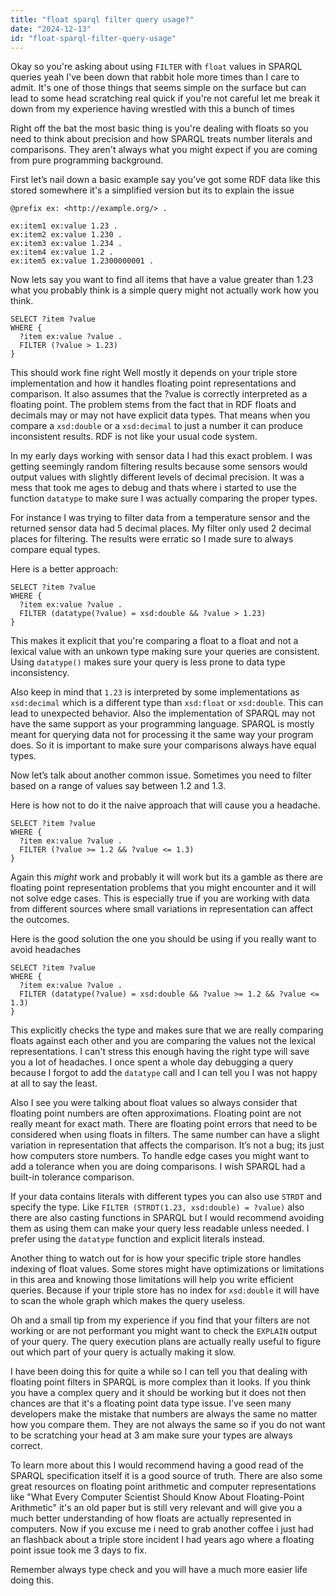 ```yaml
---
title: "float sparql filter query usage?"
date: "2024-12-13"
id: "float-sparql-filter-query-usage"
---
```


Okay so you're asking about using `FILTER` with `float` values in SPARQL queries yeah I've been down that rabbit hole more times than I care to admit. It's one of those things that seems simple on the surface but can lead to some head scratching real quick if you're not careful let me break it down from my experience having wrestled with this a bunch of times

Right off the bat the most basic thing is you're dealing with floats so you need to think about precision and how SPARQL treats number literals and comparisons. They aren't always what you might expect if you are coming from pure programming background.

First let’s nail down a basic example say you've got some RDF data like this stored somewhere it's a simplified version but its to explain the issue

```turtle
@prefix ex: <http://example.org/> .

ex:item1 ex:value 1.23 .
ex:item2 ex:value 1.230 .
ex:item3 ex:value 1.234 .
ex:item4 ex:value 1.2 .
ex:item5 ex:value 1.2300000001 .
```

Now lets say you want to find all items that have a value greater than 1.23 what you probably think is a simple query might not actually work how you think.

```sparql
SELECT ?item ?value
WHERE {
  ?item ex:value ?value .
  FILTER (?value > 1.23)
}
```

This should work fine right Well mostly it depends on your triple store implementation and how it handles floating point representations and comparison. It also assumes that the ?value is correctly interpreted as a floating point. The problem stems from the fact that in RDF floats and decimals may or may not have explicit data types. That means when you compare a `xsd:double` or a `xsd:decimal` to just a number it can produce inconsistent results. RDF is not like your usual code system.

In my early days working with sensor data I had this exact problem. I was getting seemingly random filtering results because some sensors would output values with slightly different levels of decimal precision. It was a mess that took me ages to debug and thats where i started to use the function `datatype` to make sure I was actually comparing the proper types.

For instance I was trying to filter data from a temperature sensor and the returned sensor data had 5 decimal places. My filter only used 2 decimal places for filtering. The results were erratic so I made sure to always compare equal types.

Here is a better approach:

```sparql
SELECT ?item ?value
WHERE {
  ?item ex:value ?value .
  FILTER (datatype(?value) = xsd:double && ?value > 1.23)
}
```

This makes it explicit that you're comparing a float to a float and not a lexical value with an unkown type making sure your queries are consistent. Using `datatype()` makes sure your query is less prone to data type inconsistency.

Also keep in mind that `1.23` is interpreted by some implementations as `xsd:decimal` which is a different type than `xsd:float` or `xsd:double`. This can lead to unexpected behavior. Also the implementation of SPARQL may not have the same support as your programming language. SPARQL is mostly meant for querying data not for processing it the same way your program does. So it is important to make sure your comparisons always have equal types.

Now let’s talk about another common issue. Sometimes you need to filter based on a range of values say between 1.2 and 1.3.

Here is how not to do it the naive approach that will cause you a headache.

```sparql
SELECT ?item ?value
WHERE {
  ?item ex:value ?value .
  FILTER (?value >= 1.2 && ?value <= 1.3)
}
```

Again this *might* work and probably it will work but its a gamble as there are floating point representation problems that you might encounter and it will not solve edge cases. This is especially true if you are working with data from different sources where small variations in representation can affect the outcomes.

Here is the good solution the one you should be using if you really want to avoid headaches

```sparql
SELECT ?item ?value
WHERE {
  ?item ex:value ?value .
  FILTER (datatype(?value) = xsd:double && ?value >= 1.2 && ?value <= 1.3)
}
```

This explicitly checks the type and makes sure that we are really comparing floats against each other and you are comparing the values not the lexical representations. I can't stress this enough having the right type will save you a lot of headaches. I once spent a whole day debugging a query because I forgot to add the `datatype` call and I can tell you I was not happy at all to say the least.

Also I see you were talking about float values so always consider that floating point numbers are often approximations. Floating point are not really meant for exact math. There are floating point errors that need to be considered when using floats in filters. The same number can have a slight variation in representation that affects the comparison. It’s not a bug; its just how computers store numbers. To handle edge cases you might want to add a tolerance when you are doing comparisons. I wish SPARQL had a built-in tolerance comparison.

If your data contains literals with different types you can also use `STRDT` and specify the type. Like `FILTER (STRDT(1.23, xsd:double) = ?value)` also there are also casting functions in SPARQL but I would recommend avoiding them as using them can make your query less readable unless needed. I prefer using the `datatype` function and explicit literals instead.

Another thing to watch out for is how your specific triple store handles indexing of float values. Some stores might have optimizations or limitations in this area and knowing those limitations will help you write efficient queries. Because if your triple store has no index for `xsd:double` it will have to scan the whole graph which makes the query useless.

Oh and a small tip from my experience if you find that your filters are not working or are not performant you might want to check the `EXPLAIN` output of your query. The query execution plans are actually really useful to figure out which part of your query is actually making it slow.

I have been doing this for quite a while so I can tell you that dealing with floating point filters in SPARQL is more complex than it looks. If you think you have a complex query and it should be working but it does not then chances are that it's a floating point data type issue. I've seen many developers make the mistake that numbers are always the same no matter how you compare them. They are not always the same so if you do not want to be scratching your head at 3 am make sure your types are always correct.

To learn more about this I would recommend having a good read of the SPARQL specification itself it is a good source of truth. There are also some great resources on floating point arithmetic and computer representations like "What Every Computer Scientist Should Know About Floating-Point Arithmetic" it's an old paper but is still very relevant and will give you a much better understanding of how floats are actually represented in computers. Now if you excuse me i need to grab another coffee i just had an flashback about a triple store incident I had years ago where a floating point issue took me 3 days to fix.

Remember always type check and you will have a much more easier life doing this.
